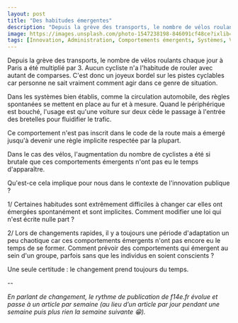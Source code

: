 ```yaml
---
layout: post
title: "Des habitudes émergentes"
description: "Depuis la grève des transports, le nombre de vélos roulants chaque jour à Paris a été multiplié par 3. Aucun cycliste n'a l'habitude de rouler avec autant de comparses. C'est donc un joyeux bordel sur les pistes cyclables car personne ne sait vraiment comment agir dans ce genre de situation."
image: https://images.unsplash.com/photo-1547238198-846091cf48ce?ixlib=rb-1.2.1&ixid=eyJhcHBfaWQiOjEyMDd9&auto=format&fit=crop&w=1200&q=80
tags: [Innovation, Administration, Comportements émergents, Systèmes, Vélo]
---
```


Depuis la grève des transports, le nombre de vélos roulants chaque jour à Paris a été multiplié par 3. Aucun cycliste n'a l'habitude de rouler avec autant de comparses. C'est donc un joyeux bordel sur les pistes cyclables car personne ne sait vraiment comment agir dans ce genre de situation.

Dans les systèmes bien établis, comme la circulation automobile, des règles spontanées se mettent en place au fur et à mesure. Quand le périphérique est bouché, l'usage est qu'une voiture sur deux cède le passage à l'entrée des bretelles pour fluidifier le trafic.

Ce comportement n'est pas inscrit dans le code de la route mais a émergé jusqu'à devenir une règle implicite respectée par la plupart.

Dans le cas des vélos, l'augmentation du nombre de cyclistes a été si brutale que ces comportements émergents n'ont pas eu le temps d'apparaître.

Qu'est-ce cela implique pour nous dans le contexte de l'innovation publique ?

1/ Certaines habitudes sont extrêmement difficiles à changer car elles ont émergées spontanément et sont implicites. Comment modifier une loi qui n'est écrite nulle part ?

2/ Lors de changements rapides, il y a toujours une période d'adaptation un peu chaotique car ces comportements émergents n'ont pas encore eu le temps de se former. Comment prévoir des comportements qui émergent au sein d'un groupe, parfois sans que les individus en soient conscients ?

Une seule certitude : le changement prend toujours du temps.

--

_En parlant de changement, le rythme de publication de f14e.fr évolue et passe à un article par semaine (au lieu d’un article par jour pendant une semaine puis plus rien la semaine suivante 😁)._
